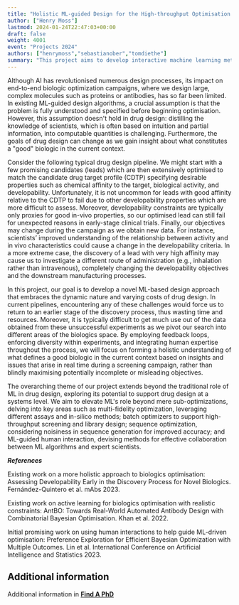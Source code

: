 ```yaml
---
title: "Holistic ML-guided Design for the High-throughput Optimisation of Biologics"
author: ["Henry Moss"]
lastmod: 2024-01-24T22:47:03+00:00
draft: false
weight: 4001
event: "Projects 2024"
authors: ["henrymoss","sebastianober","tomdiethe"]
summary: "This project aims to develop interactive machine learning methods that help AstraZeneca scientists guide high-throughput screening in drug discovery pipelines."
---
```


Although AI has revolutionised numerous design processes, its impact on end-to-end biologic optimization campaigns, where we design large, complex molecules such as proteins or  antibodies, has so far been limited. In existing ML-guided design algorithms, a crucial assumption is that the problem is fully understood and specified before beginning optimisation. However, this assumption doesn't hold in drug design: distilling the knowledge of scientists, which is often based on intuition and partial information, into computable quantities is challenging. Furthermore, the goals of drug design can change as we gain insight about what constitutes a "good" biologic in the current context. 

Consider the following typical drug design pipeline. We might start with a few promising candidates (leads) which are then extensively optimised to match the candidate drug target profile (CDTP) specifying desirable properties such as chemical affinity to the target, biological activity, and developability. Unfortunately,  it is not uncommon for leads with good affinity relative to the CDTP to fail due to other developability properties which are more difficult to assess. Moreover, developability constraints are typically only proxies for good in-vivo properties, so our optimised lead can still fail for unexpected reasons in early-stage clinical trials. Finally, our objectives may change during the campaign as we obtain new data. For instance, scientists’ improved understanding of the relationship between activity and in vivo characteristics could cause a change in the developability criteria. In a more extreme case, the discovery of a lead with very high affinity may cause us to investigate a different route of administration (e.g., inhalation rather than intravenous), completely changing the developability objectives and the downstream manufacturing processes.

In this project, our goal  is to develop a novel ML-based design approach that embraces the dynamic nature and varying costs of drug design. In current pipelines, encountering any of these challenges would force us to return to an earlier stage of the discovery process, thus wasting time and resources. Moreover, it is typically difficult to get much use out of the data obtained from these unsuccessful experiments as we pivot our search into different areas of the biologics space. By employing feedback loops, enforcing diversity within experiments, and integrating human expertise throughout the process, we will focus on forming a holistic understanding of what defines a good biologic in the current context based on insights and issues that arise in real time during a screening campaign, rather than blindly maximising potentially incomplete or misleading objectives.

The overarching theme of our project extends beyond the traditional role of ML in drug design, exploring its potential to support drug design at a systems level. We aim to elevate ML's role beyond mere sub-optimizations, delving into key areas such as multi-fidelity optimization, leveraging different assays and in-silico methods; batch optimizers to support high-throughput screening and library design; sequence optimization, considering noisiness in sequence generation for improved accuracy; and ML-guided human interaction, devising methods for effective collaboration between ML algorithms and expert scientists.

***References***

Existing work on a more holistic approach to biologics optimisation:
Assessing Developability Early in the Discovery Process for Novel Biologics. Fernández-Quintero et al. mAbs 2023.

Existing work on active learning for biologics optimisation with realistic constraints:
AntBO: Towards Real-World Automated Antibody Design with Combinatorial Bayesian Optimisation. Khan et al. 2022.

Initial promising work on using human interactions to help guide ML-driven optimisation:
Preference Exploration for Efficient Bayesian Optimization with Multiple Outcomes. Lin et al. International Conference on Artificial Intelligence and Statistics 2023.


## Additional information

Additional information in [**Find A PhD**](https://www.findaphd.com/phds/project/holistic-ml-guided-design-for-the-high-throughput-optimisation-of-biologics/?p168705)
